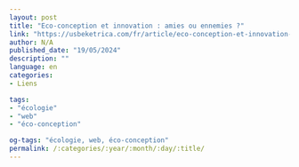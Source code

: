 ```yaml
---
layout: post
title: "Eco-conception et innovation : amies ou ennemies ?"
link: "https://usbeketrica.com/fr/article/eco-conception-et-innovation-amies-ou-ennemies"
author: N/A
published_date: "19/05/2024"
description: ""
language: en
categories:
- Liens

tags:
- "écologie"
- "web"
- "éco-conception"

og-tags: "écologie, web, éco-conception"
permalink: /:categories/:year/:month/:day/:title/
---
```


